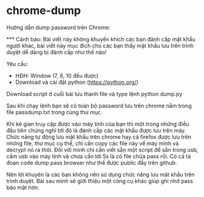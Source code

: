 # chrome-dump
Hướng dẫn dump password trên Chrome:

*** Cảnh báo: Bài viết này không khuyến khích các bạn đánh cắp mật khẩu người khác, bài viết này mục đích cho các bạn thấy mật khẩu lưu trên trình duyệt dễ dàng bị đánh cắp như thế nào!

Yêu cầu:
- HĐH: Window (7, 8, 10 đều được)
- Download và cài đặt python (https://python.org/)

Download script ở cuối bài lưu thành file và type lệnh python dump.py

Sau khi chạy lệnh bạn sẽ có toàn bộ password lưu trên chrome nằm trong file passdump.txt trong cùng thư mục.

Khi kẻ gian truy cập được vào máy tính của bạn thì một trong những điều đầu tiên chúng nghĩ tới đó là đánh cắp các mật khẩu được lưu trên máy. Chức năng tự động lưu mật khẩu trên chrome hay cả firefox được lưu trên những file, thư mục cụ thể, chỉ cần copy các file này về máy mình và decrypt nó ra thôi. 
Đối với mình chỉ cần viết sẵn một script để sẳn trong usb, cắm usb vào máy tính và chưa cần tới 5s là có file chứa pass rồi.
Có cả tá đoạn code dump pass browser như thế được public đầy trên github.

Nên lời khuyên là các bạn không nên sử dụng chức năng lưu mật khẩu trên trình duyệt. Bài sau mình sẽ giới thiệu một công cụ khác giúp ghi nhớ pass bảo mật hơn. 
